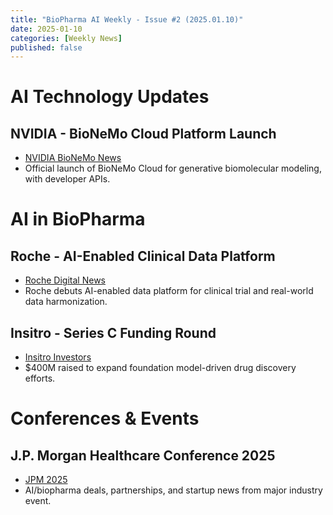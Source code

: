 ```yaml
---
title: "BioPharma AI Weekly - Issue #2 (2025.01.10)"
date: 2025-01-10
categories: [Weekly News]
published: false
---
```


# AI Technology Updates

## NVIDIA - BioNeMo Cloud Platform Launch
- [NVIDIA BioNeMo News](https://nvidia.com/bionemo)
- Official launch of BioNeMo Cloud for generative biomolecular modeling, with developer APIs.

# AI in BioPharma

## Roche - AI-Enabled Clinical Data Platform
- [Roche Digital News](https://roche.com/news)
- Roche debuts AI-enabled data platform for clinical trial and real-world data harmonization.

## Insitro - Series C Funding Round
- [Insitro Investors](https://insitro.com/investors)
- $400M raised to expand foundation model-driven drug discovery efforts.

# Conferences & Events

## J.P. Morgan Healthcare Conference 2025
- [JPM 2025](https://jpmorgan.com/healthcareconference)
- AI/biopharma deals, partnerships, and startup news from major industry event.
